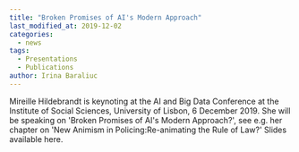 ```yaml
---
title: "Broken Promises of AI's Modern Approach"
last_modified_at: 2019-12-02
categories:
  - news
tags:
  - Presentations
  - Publications
author: Irina Baraliuc
---
```


Mireille Hildebrandt is keynoting at the AI and Big Data Conference at the Institute of Social Sciences, University of Lisbon, 6 December 2019. She will be speaking on 'Broken Promises of AI's Modern Approach?', see e.g. her chapter on 'New Animism in Policing:Re-animating the Rule of Law?' Slides available here.
